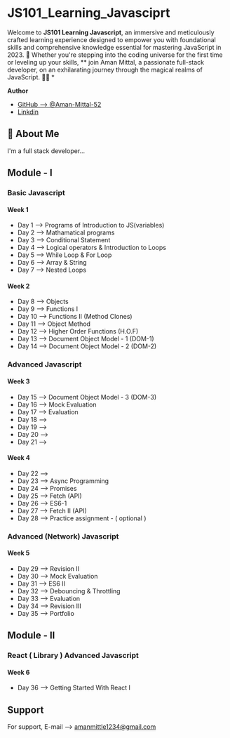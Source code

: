 # JS101_Learning_Javasciprt

Welcome to **JS101 Learning Javascript**, an immersive and meticulously crafted learning experience designed to empower you with foundational skills and comprehensive knowledge essential for mastering JavaScript in 2023. 🌟 Whether you're stepping into the coding universe for the first time or leveling up your skills, 
** join Aman Mittal, a passionate full-stack developer, on an exhilarating journey through the magical realms of JavaScript. 🚀✨ * 

**Author**

- [GitHub --> @Aman-Mittal-52](https://www.github.com/Aman-Mittal-52)
- [Linkdin](https://www.linkedin.com/in/aman-mittal-22833b288/)

## 🚀 About Me
I'm a full stack developer...

## Module - I

### Basic Javascript
#### Week 1 
  - Day 1 -->  Programs of Introduction to JS(variables)
  - Day 2 -->  Mathamatical programs
  - Day 3 -->  Conditional Statement
  - Day 4 -->  Logical operators & Introduction to Loops
  - Day 5 -->  While Loop & For Loop
  - Day 6 -->  Array & String
  - Day 7 -->  Nested Loops

#### Week 2
  - Day 8 --> Objects
  - Day 9 --> Functions I
  - Day 10 --> Functions II (Method Clones)
  - Day 11 --> Object Method
  - Day 12 --> Higher Order Functions (H.O.F)
  - Day 13 --> Document Object Model - 1 (DOM-1)
  - Day 14 --> Document Object Model - 2 (DOM-2)

### Advanced Javascript

#### Week 3
  - Day 15 --> Document Object Model - 3 (DOM-3)
  - Day 16 --> Mock Evaluation
  - Day 17 --> Evaluation
  - Day 18 --> 
  - Day 19 --> 
  - Day 20 --> 
  - Day 21 -->

#### Week 4
  - Day 22 --> 
  - Day 23 --> Async Programming
  - Day 24 --> Promises
  - Day 25 --> Fetch (API)
  - Day 26 --> ES6-1
  - Day 27 --> Fetch II (API)
  - Day 28 --> Practice assignment - ( optional )

### Advanced (Network) Javascript

#### Week 5
  - Day 29 --> Revision II
  - Day 30 --> Mock Evaluation
  - Day 31 --> ES6 II
  - Day 32 --> Debouncing & Throttling
  - Day 33 --> Evaluation
  - Day 34 --> Revision III
  - Day 35 --> Portfolio

## Module - II

### React ( Library ) Advanced Javascript

#### Week 6
  - Day 36 --> Getting Started With React I

## Support

For support, E-mail --> amanmittle1234@gmail.com